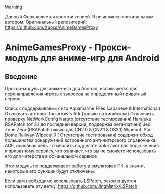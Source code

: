 >[!WARNING]
>Данный Форк является простой копией. Я не являюсь оригинальным автором. Оригинальный репозиторий: https://github.com/Xuoos/AnimeGamesProxy
# AnimeGamesProxy - Прокси-модуль для аниме-игр для Android

## Введение 
Прокси-модуль для аниме-игр для Android, используется для перенаправления игровых запросов на определенный приватный сервис.

Список поддерживаемых игр 
Aquamarine Files (Japanese & International) 
Отключить античит 
Tomorrow's Ark (только на китайском) 
Отключить проверку NetWorkConfig 
Naruto (отсутствие тестирования) 
Harajuku 
RSAPatch (от 3.1 до последней версии, поддержка бета-патчей) 
Jedi Zone Zero (RSAPatch только для CN2.0 & CN2.1 & OS2.1) 
Wipeout: Star Dome Railway 
Wipeout 3 ( Отсутствие тестирования) 
содержит обход большинства обнаружений встроенного античитерского справочника ACE, основная цель - позволить подделать apk-пакет для подключения к приватному сервису, что означает, что вы не сможете использовать его для читерства в официальном сервисе

Этот модуль не поддерживает работу в эмуляторах ПК, а значит, некоторые его функции будут отключены.

Если вам необходимо использовать LSPatch, рекомендуется использовать эту ветку: 
https://github.com/JingMatrix/LSPatch
